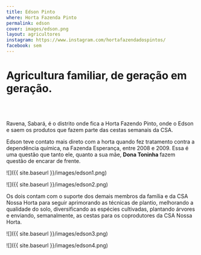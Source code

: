 ```yaml
---
title: Edson Pinto
where: Horta Fazenda Pinto
permalink: edson
cover: images/edson.png
layout: agricultores
instagram: https://www.instagram.com/hortafazendadospintos/
facebook: sem
---
```


# Agricultura familiar, de geração em geração.
    
<br><br>
    
Ravena, Sabará, é o distrito onde fica a Horta Fazendo Pinto, onde o Edson e  saem os produtos que fazem parte das cestas semanais da CSA.
  
Edson teve contato mais direto com a horta quando fez tratamento contra a dependência química, na Fazenda Esperança, entre 2008 e 2009. Essa é uma questão que tanto ele, quanto a sua mãe, **Dona Toninha** fazem questão de encarar de frente.

![]({{ site.baseurl }}/images/edson1.png)


![]({{ site.baseurl }}/images/edson2.png)

  
Os dois contam com o suporte dos demais membros da família e da CSA Nossa Horta para seguir aprimorando as técnicas de plantio, melhorando a qualidade do solo, diversificando as espécies cultivadas, plantando árvores e enviando, semanalmente, as cestas para os coprodutores da CSA Nossa Horta.

  
![]({{ site.baseurl }}/images/edson3.png)
  

![]({{ site.baseurl }}/images/edson4.png)

